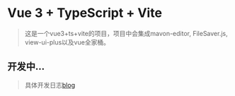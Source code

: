 # Vue 3 + TypeScript + Vite
> 这是一个vue3+ts+vite的项目，项目中会集成mavon-editor, FileSaver.js, view-ui-plus以及vue全家桶。

## 开发中...
> 具体开发日志[blog](./blog.md)